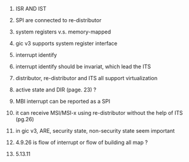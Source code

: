 1. ISR AND IST
2. SPI are connected to re-distributor
3. system registers v.s. memory-mapped
4. gic v3 supports system register interface
5. interrupt identify 
6. interrupt identify should be invariat, which lead the ITS
7. distributor, re-distributor and ITS all support virtualization
8. active state and DIR (page. 23) ?
9. MBI interrupt can be reported as a SPI
10. it can receive MSI/MSI-x using re-distributor without the help of ITS (pg.26)
11. in gic v3, ARE, security state, non-security state seem important

12. 4.9.26 is flow of interrupt or flow of building all map ?
13. 5.13.11
